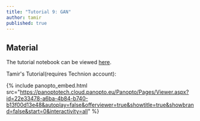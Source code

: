 ```yaml
---
title: "Tutorial 9: GAN"
author: tamir
published: true
---
```



## Material

The tutorial notebook can be viewed [here](https://nbviewer.org/github/vistalab-technion/cs236781-tutorials/blob/master/t12-%20GAN/tutorial12-GAN.ipynb).


Tamir's Tutorial(requires Technion account):

{% include panopto_embed.html src="https://panoptotech.cloud.panopto.eu/Panopto/Pages/Viewer.aspx?id=22e33478-a6ba-4b84-b740-b13f00d13e48&autoplay=false&offerviewer=true&showtitle=true&showbrand=false&start=0&interactivity=all" %}
